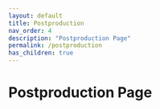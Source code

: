 ```yaml
---
layout: default
title: Postproduction
nav_order: 4
description: "Postproduction Page"
permalink: /postproduction
has_children: true
---
```


# Postproduction Page